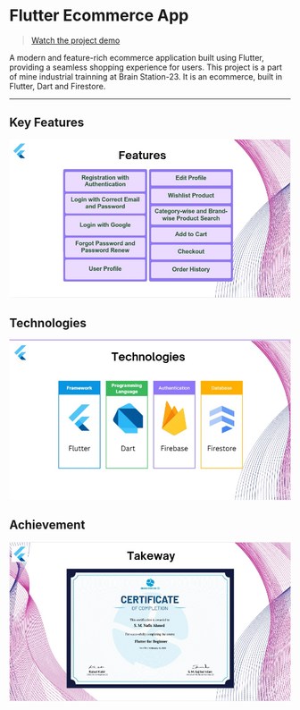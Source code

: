 # Flutter Ecommerce App


> [Watch the project demo](https://youtu.be/LYYRJnffHZo)

A modern and feature-rich ecommerce application built using Flutter, providing a seamless shopping experience for users.
This project is a part of mine industrial trainning at Brain Station-23. It is an ecommerce, built in Flutter, Dart and Firestore.

---

## Key Features

![Features](features.jpg)

## Technologies

![Technologies](tech.jpg)

## Achievement

![Achievement](certificate.jpg)
